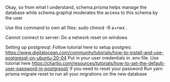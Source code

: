 Okay, so from what I understand, schema.prisma helps manage the database while schema.graphql moderates the access to this schema by the user

Use this command to own all files: sudo chmod -R a+rwx .

Cannot connect to server:
Do a network reset on windows

Setting up postgresql:
Follow tutorial here to setup postgres: https://www.digitalocean.com/community/tutorials/how-to-install-and-use-postgresql-on-ubuntu-20-04
Put in your user credentials in .env file. Use tutorial here https://chartio.com/resources/tutorials/how-to-set-the-default-user-password-in-postgresql/ if you need to reset your password
Run yarn prisma migrate reset to run all your migrations on the new database